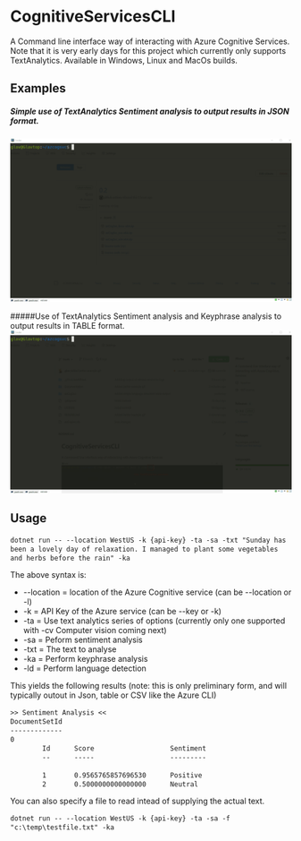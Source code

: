 # CognitiveServicesCLI
A Command line interface way of interacting with Azure Cognitive Services.
Note that it is very early days for this project which currently only supports TextAnalytics. Available in Windows, Linux and MacOs builds.


## Examples
##### Simple use of TextAnalytics Sentiment analysis to output results in JSON format.
![Examples-simple](./Documentation/azCogSvc-SimpleJson.gif)

#####Use of TextAnalytics Sentiment analysis and Keyphrase analysis to output results in TABLE format.
![Examples-simple](./Documentation/azCogSvc-Table.gif)

## Usage
```
dotnet run -- --location WestUS -k {api-key} -ta -sa -txt "Sunday has been a lovely day of relaxation. I managed to plant some vegetables and herbs before the rain" -ka
```

The above syntax is:
* --location = location of the Azure Cognitive service (can be --location or -l)
* -k = API Key of the Azure service (can be --key or -k)
* -ta = Use text analytics series of options (currently only one supported with -cv Computer vision coming next)
* -sa = Peform sentiment analysis
* -txt = The text to analyse
* -ka = Perform keyphrase analysis
* -ld = Perform language detection

This yields the following results (note: this is only preliminary form, and will typically outout in Json, table or CSV like the Azure CLI)

```
>> Sentiment Analysis <<
DocumentSetId
-------------
0
        Id      Score                   Sentiment
        --      -----                   ---------

        1       0.9565765857696530      Positive
        2       0.5000000000000000      Neutral
```

You can also specify a file to read intead of supplying the actual text.
 ```
dotnet run -- --location WestUS -k {api-key} -ta -sa -f "c:\temp\testfile.txt" -ka
``` 
